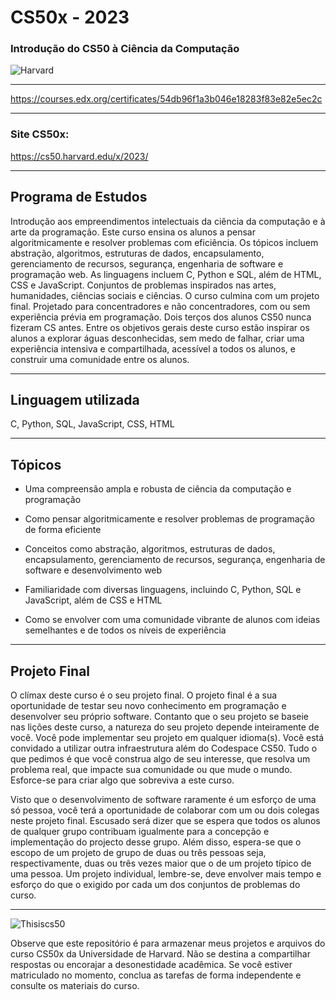 # CS50x - 2023
### Introdução do CS50 à Ciência da Computação
![Harvard](https://github.com/abnercezar/CS50x/assets/102832541/96a8e6ab-d1a2-40b0-8b16-21db0b3dbd7e)
____
https://courses.edx.org/certificates/54db96f1a3b046e18283f83e82e5ec2c
____

### Site CS50x: 
https://cs50.harvard.edu/x/2023/

___
## Programa de Estudos
Introdução aos empreendimentos intelectuais da ciência da computação e à arte da programação. Este curso ensina os alunos a pensar algoritmicamente e resolver problemas com eficiência. Os tópicos incluem abstração, algoritmos, estruturas de dados, encapsulamento, gerenciamento de recursos, segurança, engenharia de software e programação web. As linguagens incluem C, Python e SQL, além de HTML, CSS e JavaScript. Conjuntos de problemas inspirados nas artes, humanidades, ciências sociais e ciências. O curso culmina com um projeto final. Projetado para concentradores e não concentradores, com ou sem experiência prévia em programação. Dois terços dos alunos CS50 nunca fizeram CS antes. Entre os objetivos gerais deste curso estão inspirar os alunos a explorar águas desconhecidas, sem medo de falhar, criar uma experiência intensiva e compartilhada, acessível a todos os alunos, e construir uma comunidade entre os alunos.
___
## Linguagem utilizada
C, Python, SQL, JavaScript, CSS, HTML
___
## Tópicos
- Uma compreensão ampla e robusta de ciência da computação e programação

- Como pensar algoritmicamente e resolver problemas de programação de forma eficiente

- Conceitos como abstração, algoritmos, estruturas de dados, encapsulamento, gerenciamento de recursos, segurança, engenharia de software e desenvolvimento web

- Familiaridade com diversas linguagens, incluindo C, Python, SQL e JavaScript, além de CSS e HTML

- Como se envolver com uma comunidade vibrante de alunos com ideias semelhantes e de todos os níveis de experiência
___

## Projeto Final
O clímax deste curso é o seu projeto final. O projeto final é a sua oportunidade de testar seu novo conhecimento em programação e desenvolver seu próprio software. Contanto que o seu projeto se baseie nas lições deste curso, a natureza do seu projeto depende inteiramente de você. Você pode implementar seu projeto em qualquer idioma(s). Você está convidado a utilizar outra infraestrutura além do Codespace CS50. Tudo o que pedimos é que você construa algo de seu interesse, que resolva um problema real, que impacte sua comunidade ou que mude o mundo. Esforce-se para criar algo que sobreviva a este curso.

Visto que o desenvolvimento de software raramente é um esforço de uma só pessoa, você terá a oportunidade de colaborar com um ou dois colegas neste projeto final. Escusado será dizer que se espera que todos os alunos de qualquer grupo contribuam igualmente para a concepção e implementação do projecto desse grupo. Além disso, espera-se que o escopo de um projeto de grupo de duas ou três pessoas seja, respectivamente, duas ou três vezes maior que o de um projeto típico de uma pessoa. Um projeto individual, lembre-se, deve envolver mais tempo e esforço do que o exigido por cada um dos conjuntos de problemas do curso.
___

![Thisiscs50](https://github.com/abnercezar/CS50x/assets/102832541/05954b62-d45d-4b1e-bac4-52d3c744cf57)



Observe que este repositório é para armazenar meus projetos e arquivos do curso CS50x da Universidade de Harvard. Não se destina a compartilhar respostas ou encorajar a desonestidade acadêmica. Se você estiver matriculado no momento, conclua as tarefas de forma independente e consulte os materiais do curso.
